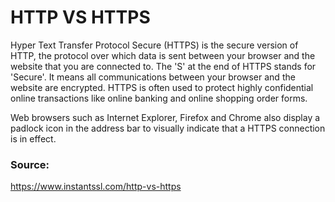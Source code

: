 # HTTP VS HTTPS

Hyper Text Transfer Protocol Secure (HTTPS) is the secure version of HTTP, the protocol over which data is sent between your browser and the website that you are connected to. The 'S' at the end of HTTPS stands for 'Secure'. It means all communications between your browser and the website are encrypted. HTTPS is often used to protect highly confidential online transactions like online banking and online shopping order forms.

Web browsers such as Internet Explorer, Firefox and Chrome also display a padlock icon in the address bar to visually indicate that a HTTPS connection is in effect.

### Source:
https://www.instantssl.com/http-vs-https
